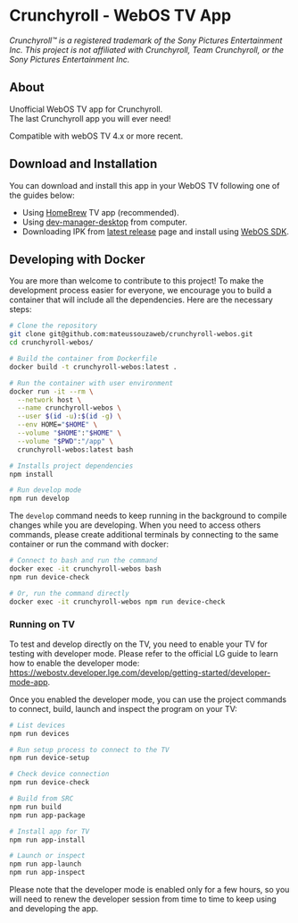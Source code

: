 # Crunchyroll - WebOS TV App

*Crunchyroll&trade; is a registered trademark of the Sony Pictures Entertainment Inc. This project is not affiliated with Crunchyroll, Team Crunchyroll, or the Sony Pictures Entertainment Inc.*

## About

Unofficial WebOS TV app for Crunchyroll.\
The last Crunchyroll app you will ever need!

Compatible with webOS TV 4.x or more recent.

## Download and Installation

You can download and install this app in your WebOS TV following one of the guides below:

- Using [HomeBrew](https://www.webosbrew.org) TV app (recommended).
- Using [dev-manager-desktop](https://github.com/webosbrew/dev-manager-desktop) from computer.
- Downloading IPK from [latest release](https://github.com/mateussouzaweb/crunchyroll-webos/releases/latest) page and install using [WebOS SDK](https://webostv.developer.lge.com/develop/tools/cli-introduction).

## Developing with Docker

You are more than welcome to contribute to this project! To make the development process easier for everyone, we encourage you to build a container that will include all the dependencies. Here are the necessary steps:

```bash
# Clone the repository
git clone git@github.com:mateussouzaweb/crunchyroll-webos.git
cd crunchyroll-webos/

# Build the container from Dockerfile
docker build -t crunchyroll-webos:latest .

# Run the container with user environment
docker run -it --rm \
  --network host \
  --name crunchyroll-webos \
  --user $(id -u):$(id -g) \
  --env HOME="$HOME" \
  --volume "$HOME":"$HOME" \
  --volume "$PWD":"/app" \
  crunchyroll-webos:latest bash

# Installs project dependencies
npm install

# Run develop mode
npm run develop
```

The ``develop`` command needs to keep running in the background to compile changes while you are developing. When you need to access others commands, please create additional terminals by connecting to the same container or run the command with docker:

```bash
# Connect to bash and run the command
docker exec -it crunchyroll-webos bash
npm run device-check

# Or, run the command directly
docker exec -it crunchyroll-webos npm run device-check
```

### Running on TV

To test and develop directly on the TV, you need to enable your TV for testing with developer mode. Please refer to the official LG guide to learn how to enable the developer mode: <https://webostv.developer.lge.com/develop/getting-started/developer-mode-app>. 

Once you enabled the developer mode, you can use the project commands to connect, build, launch and inspect the program on your TV:

```bash
# List devices
npm run devices

# Run setup process to connect to the TV
npm run device-setup

# Check device connection
npm run device-check

# Build from SRC
npm run build
npm run app-package

# Install app for TV
npm run app-install

# Launch or inspect
npm run app-launch
npm run app-inspect
```

Please note that the developer mode is enabled only for a few hours, so you will need to renew the developer session from time to time to keep using and developing the app.
